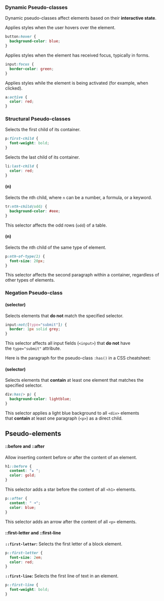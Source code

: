 ### Dynamic Pseudo-classes

Dynamic pseudo-classes affect elements based on their **interactive state**.

Applies styles when the user hovers over the element.

```css
button:hover {
  background-color: blue;
}
```

Applies styles when the element has received focus, typically in forms.

```css
input:focus {
  border-color: green;
}
```

Applies styles while the element is being activated (for example, when clicked).

```css
a:active {
  color: red;
}
```

### Structural Pseudo-classes

Selects the first child of its container.

```css
p:first-child {
  font-weight: bold;
}
```

Selects the last child of its container.

```css
li:last-child {
  color: red;
}
```

#### (n)

Selects the nth child, where `n` can be a number, a formula, or a keyword.

```css
tr:nth-child(odd) {
  background-color: #eee;
}
```

This selector affects the odd rows (`odd`) of a table.

#### (n)

Selects the nth child of the same type of element.

```css
p:nth-of-type(2) {
  font-size: 20px;
}
```

This selector affects the second paragraph within a container, regardless of other types of elements.

### Negation Pseudo-class

#### (selector)

Selects elements that **do not** match the specified selector.

```css
input:not([type="submit"]) {
  border: 1px solid grey;
}
```

This selector affects all input fields (`<input>`) that **do not** have the `type="submit"` attribute.

Here is the paragraph for the pseudo-class `:has()` in a CSS cheatsheet:

#### (selector)

Selects elements that **contain** at least one element that matches the specified selector.

```css
div:has(> p) {
  background-color: lightblue;
}
```

This selector applies a light blue background to all `<div>` elements that **contain** at least one paragraph (`<p>`) as a direct child.

## Pseudo-elements

#### ::before and ::after

Allow inserting content before or after the content of an element.

```css
h1::before {
  content: "★ ";
  color: gold;
}
```

This selector adds a star before the content of all `<h1>` elements.

```css
p::after {
  content: " ➜";
  color: blue;
}
```

This selector adds an arrow after the content of all `<p>` elements.

#### ::first-letter and ::first-line

**`::first-letter`:** Selects the first letter of a block element.

```css
p::first-letter {
  font-size: 2em;
  color: red;
}
```

**`::first-line`:** Selects the first line of text in an element.

```css
p::first-line {
  font-weight: bold;
}
```